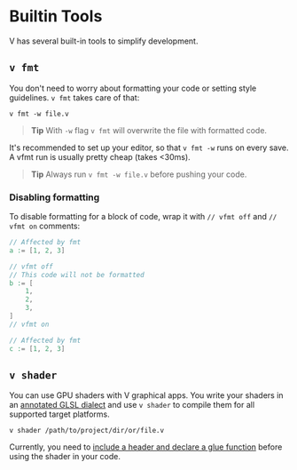 # Builtin Tools

V has several built-in tools to simplify development.

## `v fmt`

You don't need to worry about formatting your code or setting style guidelines.
`v fmt` takes care of that:

```shell
v fmt -w file.v
```

> **Tip**
> With `-w` flag `v fmt` will overwrite the file with formatted code.

It's recommended to set up your editor, so that `v fmt -w` runs on every save.
A vfmt run is usually pretty cheap (takes <30ms).

> **Tip**
> Always run `v fmt -w file.v` before pushing your code.

### Disabling formatting

To disable formatting for a block of code, wrap it with `// vfmt off` and `// vfmt on` comments:

```v
// Affected by fmt
a := [1, 2, 3]

// vfmt off
// This code will not be formatted
b := [
	1,
	2,
	3,
]
// vfmt on

// Affected by fmt
c := [1, 2, 3]
```

## `v shader`

You can use GPU shaders with V graphical apps. You write your shaders in an
[annotated GLSL dialect](https://github.com/vlang/v/blob/1d8ece7/examples/sokol/02_cubes_glsl/cube_glsl.glsl)
and use `v shader` to compile them for all supported target platforms.

```shell
v shader /path/to/project/dir/or/file.v
```

Currently, you need to
[include a header and declare a glue function](https://github.com/vlang/v/blob/c14c324/examples/sokol/02_cubes_glsl/cube_glsl.v#L43-L46)
before using the shader in your code.

